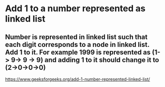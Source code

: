 # Add 1 to a number represented as linked list

## Number is represented in linked list such that each digit corresponds to a node in linked list. Add 1 to it. For example 1999 is represented as (1-> 9-> 9 -> 9) and adding 1 to it should change it to (2->0->0->0)

https://www.geeksforgeeks.org/add-1-number-represented-linked-list/
